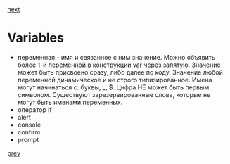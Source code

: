 <a href="05.md">next</a>

<h1>Variables</h1>

<ul>
<li>
переменная - имя и связанное с ним значение.
Можно объявить более 1-й переменной в конструкции var через запятую. Значение может быть присвоено сразу, либо далее по коду. Значение любой переменной динамическое и не строго типизированное.
Имена могут начинаться с: буквы, _, $. Цифра НЕ может быть первым символом. Существуют зарезервированные слова, которые не могут быть именами переменных.
</li>
<li>
оператор if
</li>
<li>
alert
</li>
<li>
console
</li>
<li>
confirm
</li>
<li>
prompt
</li>
</ul>

<a href="03.md">prev</a>
